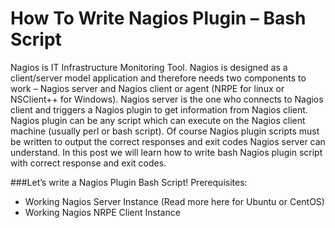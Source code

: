 # How To Write Nagios Plugin – Bash Script

Nagios is IT Infrastructure Monitoring Tool. Nagios is designed as a client/server model application and therefore needs two components to work – Nagios server and Nagios client or agent (NRPE for linux or NSClient++ for Windows). Nagios server is the one who connects to Nagios client and triggers a Nagios plugin to get information from Nagios client. Nagios plugin can be any script which can execute on the Nagios client machine (usually perl or bash script). Of course Nagios plugin scripts must be written to output the correct responses and exit codes Nagios server can understand. In this post we will learn how to write bash Nagios plugin script with correct response and exit codes.

###Let’s write a Nagios Plugin Bash Script!
Prerequisites:
* Working Nagios Server Instance (Read more here for Ubuntu or CentOS)
* Working Nagios NRPE Client Instance